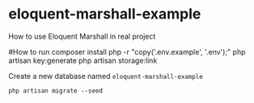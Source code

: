 # eloquent-marshall-example
How to use Eloquent Marshall in real project

#How to run
    composer install
    php -r "copy('.env.example', '.env');"
    php artisan key:generate
    php artisan storage:link

Create a new database named `eloquent-marshall-example`

    php artisan migrate --seed
